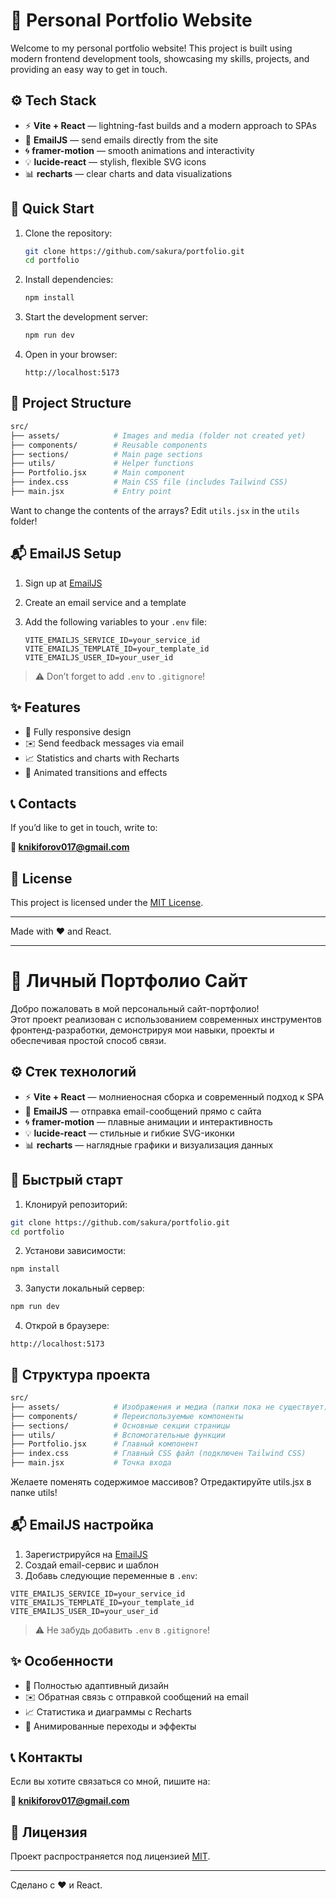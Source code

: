 # 💼 Personal Portfolio Website

Welcome to my personal portfolio website!
This project is built using modern frontend development tools, showcasing my skills, projects, and providing an easy way to get in touch.

## ⚙️ Tech Stack

* ⚡ **Vite + React** — lightning-fast builds and a modern approach to SPAs
* 📩 **EmailJS** — send emails directly from the site
* 🌀 **framer-motion** — smooth animations and interactivity
* 💡 **lucide-react** — stylish, flexible SVG icons
* 📊 **recharts** — clear charts and data visualizations

## 🚀 Quick Start

1. Clone the repository:

   ```bash
   git clone https://github.com/sakura/portfolio.git
   cd portfolio
   ```
2. Install dependencies:

   ```bash
   npm install
   ```
3. Start the development server:

   ```bash
   npm run dev
   ```
4. Open in your browser:

   ```
   http://localhost:5173
   ```

## 📁 Project Structure

```bash
src/
├── assets/            # Images and media (folder not created yet)
├── components/        # Reusable components
├── sections/          # Main page sections
├── utils/             # Helper functions
├── Portfolio.jsx      # Main component
├── index.css          # Main CSS file (includes Tailwind CSS)
├── main.jsx           # Entry point
```

Want to change the contents of the arrays? Edit `utils.jsx` in the `utils` folder!

## 📬 EmailJS Setup

1. Sign up at [EmailJS](https://www.emailjs.com/)
2. Create an email service and a template
3. Add the following variables to your `.env` file:

   ```env
   VITE_EMAILJS_SERVICE_ID=your_service_id
   VITE_EMAILJS_TEMPLATE_ID=your_template_id
   VITE_EMAILJS_USER_ID=your_user_id
   ```

> ⚠️ Don’t forget to add `.env` to `.gitignore`!

## ✨ Features

* 📱 Fully responsive design
* ✉️ Send feedback messages via email
* 📈 Statistics and charts with Recharts
* 💫 Animated transitions and effects

## 📞 Contacts

If you’d like to get in touch, write to:

**📧 [knikiforov017@gmail.com](mailto:knikiforov017@gmail.com)**

## 📄 License

This project is licensed under the [MIT License](LICENSE).

---

Made with ❤️ and React.

---

# 💼 Личный Портфолио Сайт

Добро пожаловать в мой персональный сайт-портфолио!  
Этот проект реализован с использованием современных инструментов фронтенд-разработки, демонстрируя мои навыки, проекты и обеспечивая простой способ связи.

## ⚙️ Стек технологий

- ⚡ **Vite + React** — молниеносная сборка и современный подход к SPA
- 📩 **EmailJS** — отправка email-сообщений прямо с сайта
- 🌀 **framer-motion** — плавные анимации и интерактивность
- 💡 **lucide-react** — стильные и гибкие SVG-иконки
- 📊 **recharts** — наглядные графики и визуализация данных

## 🚀 Быстрый старт

1. Клонируй репозиторий:

```bash
git clone https://github.com/sakura/portfolio.git
cd portfolio
```

2. Установи зависимости:

```bash
npm install
```

3. Запусти локальный сервер:

```bash
npm run dev
```

4. Открой в браузере:

```
http://localhost:5173
```

## 📁 Структура проекта

```bash
src/
├── assets/            # Изображения и медиа (папки пока не существует)
├── components/        # Переиспользуемые компоненты
├── sections/          # Основные секции страницы
├── utils/             # Вспомогательные функции
├── Portfolio.jsx      # Главный компонент
├── index.css          # Главный CSS файл (подключен Tailwind CSS)
├── main.jsx           # Точка входа
```

Желаете поменять содержимое массивов? Отредактируйте utils.jsx в папке utils!


## 📬 EmailJS настройка

1. Зарегистрируйся на [EmailJS](https://www.emailjs.com/)
2. Создай email-сервис и шаблон
3. Добавь следующие переменные в `.env`:

```env
VITE_EMAILJS_SERVICE_ID=your_service_id
VITE_EMAILJS_TEMPLATE_ID=your_template_id
VITE_EMAILJS_USER_ID=your_user_id
```

> ⚠️ Не забудь добавить `.env` в `.gitignore`!

## ✨ Особенности

- 📱 Полностью адаптивный дизайн
- ✉️ Обратная связь с отправкой сообщений на email
- 📈 Статистика и диаграммы с Recharts
- 💫 Анимированные переходы и эффекты

## 📞 Контакты

Если вы хотите связаться со мной, пишите на:

**📧 knikiforov017@gmail.com**

## 📄 Лицензия

Проект распространяется под лицензией [MIT](LICENSE).

---

Сделано с ❤️ и React.



